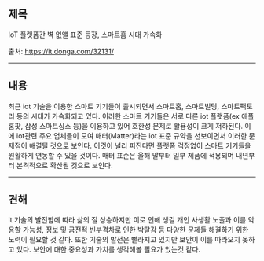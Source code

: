 ## 제목
IoT 플랫폼간 벽 없앨 표준 등장, 스마트홈 시대 가속화

출처: <https://it.donga.com/32131/>
***
## 내용
 최근 iot 기술을 이용한 스마트 기기들이 출시되면서 스마트홈, 스마트빌딩, 스마트팩토리 등의 시대가 가속화되고 있다. 이러한 스마트 기기들은 서로 다른 iot 플랫폼(ex 애플홈팟, 삼성 스마트싱스 등)을 이용하고 있어 호환성 문제로 활용성이 크게 저하된다. 이에 iot관련 주요 업체들이 모여 매터(Matter)라는 iot 표준 규약을 선보이면서 이러한 문제점이 해결될 것으로 보인다. 이것이 널리 퍼진다면 플랫폼 걱정없이 스마트 기기들을 원활하게 연동할 수 있을 것이다. 매터 표준은 올해 말부터 일부 제품에 적용되며 내년부터 본격적으로 확산될 것으로 보인다.
***
## 견해
it 기술의 발전함에 따라 삶의 질 상승하지만 이로 인해 생길 개인 사생활 노출과 이를 악용할 가능성, 정보 및 금전적 빈부격차로 인한 박탈감 등 다양한 문제들 해결하기 위한 노력이 필요할 것 같다. 또한 기술의 발전은 빨라지고 있지만 보안이 이를 따라오지 못하고 있다. 보안에 대한 중요성과 가치를 생각해볼 필요가 있는것 같다.
